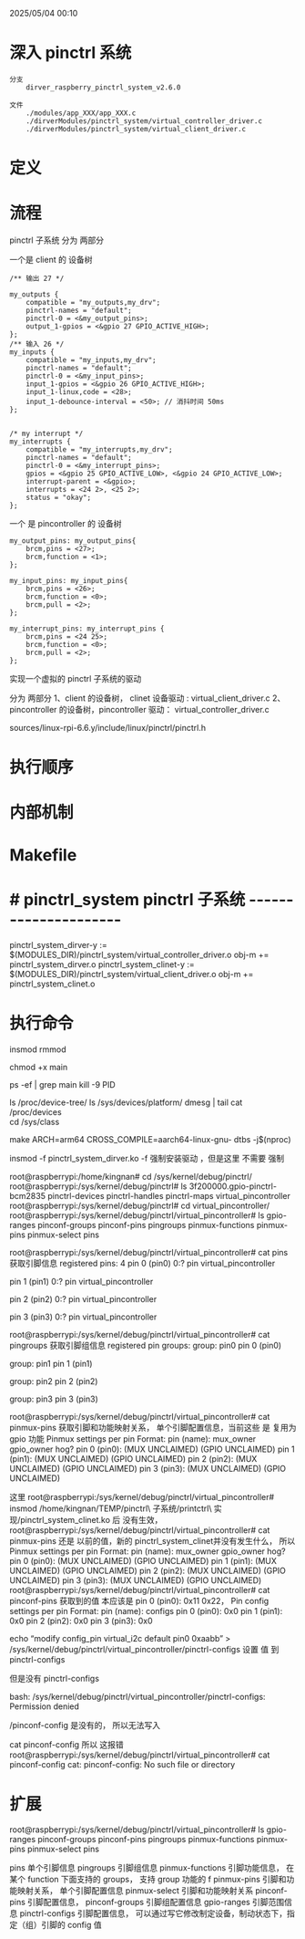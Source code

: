 2025/05/04 00:10
# 深入 pinctrl 系统
    分支
        dirver_raspberry_pinctrl_system_v2.6.0

    文件
        ./modules/app_XXX/app_XXX.c
        ./dirverModules/pinctrl_system/virtual_controller_driver.c
		./dirverModules/pinctrl_system/virtual_client_driver.c
# 定义


# 流程
 pinctrl 子系统 分为 两部分

 一个是 client 的 设备树



	/** 输出 27 */

	my_outputs {
		compatible = "my_outputs,my_drv";
		pinctrl-names = "default";
		pinctrl-0 = <&my_output_pins>;
		output_1-gpios = <&gpio 27 GPIO_ACTIVE_HIGH>;
	};
	/** 输入 26 */
	my_inputs {
		compatible = "my_inputs,my_drv";
		pinctrl-names = "default";
		pinctrl-0 = <&my_input_pins>;
		input_1-gpios = <&gpio 26 GPIO_ACTIVE_HIGH>;
		input_1-linux,code = <28>;
		input_1-debounce-interval = <50>; // 消抖时间 50ms
	};


	/* my interrupt */
	my_interrupts {
		compatible = "my_interrupts,my_drv";
		pinctrl-names = "default";
		pinctrl-0 = <&my_interrupt_pins>;
		gpios = <&gpio 25 GPIO_ACTIVE_LOW>, <&gpio 24 GPIO_ACTIVE_LOW>;
		interrupt-parent = <&gpio>;
		interrupts = <24 2>, <25 2>;
		status = "okay";
	};

 一个 是 pincontroller 的 设备树


	my_output_pins: my_output_pins{
		brcm,pins = <27>;
		brcm,function = <1>;
	};

	my_input_pins: my_input_pins{
		brcm,pins = <26>;
		brcm,function = <0>;
		brcm,pull = <2>;
	};

	my_interrupt_pins: my_interrupt_pins {
		brcm,pins = <24 25>;
		brcm,function = <0>;
		brcm,pull = <2>;
	};







实现一个虚拟的  pinctrl 子系统的驱动



分为 两部分 
	1、client 的设备树， clinet 设备驱动 : virtual_client_driver.c
	2、pincontroller 的设备树，pincontroller  驱动： virtual_controller_driver.c


sources/linux-rpi-6.6.y/include/linux/pinctrl/pinctrl.h




# 执行顺序


# 内部机制


# Makefile
# # pinctrl_system  pinctrl 子系统 ---------------------		
	
pinctrl_system_dirver-y := $(MODULES_DIR)/pinctrl_system/virtual_controller_driver.o
obj-m += pinctrl_system_dirver.o
pinctrl_system_clinet-y := $(MODULES_DIR)/pinctrl_system/virtual_client_driver.o
obj-m += pinctrl_system_clinet.o



# 执行命令


insmod
rmmod

chmod +x main

ps -ef | grep main
kill -9 PID

ls /proc/device-tree/
ls /sys/devices/platform/
dmesg | tail
cat /proc/devices  
cd /sys/class 





make ARCH=arm64 CROSS_COMPILE=aarch64-linux-gnu- dtbs -j$(nproc) 




insmod -f pinctrl_system_dirver.ko 
-f 	强制安装驱动 ，但是这里 不需要 强制


root@raspberrypi:/home/kingnan# cd /sys/kernel/debug/pinctrl/
root@raspberrypi:/sys/kernel/debug/pinctrl# ls
3f200000.gpio-pinctrl-bcm2835  pinctrl-devices  pinctrl-handles  pinctrl-maps  virtual_pincontroller
root@raspberrypi:/sys/kernel/debug/pinctrl# cd virtual_pincontroller/
root@raspberrypi:/sys/kernel/debug/pinctrl/virtual_pincontroller# ls
gpio-ranges  pinconf-groups  pinconf-pins  pingroups  pinmux-functions  pinmux-pins  pinmux-select  pins


root@raspberrypi:/sys/kernel/debug/pinctrl/virtual_pincontroller# cat pins			获取引脚信息
registered pins: 4
pin 0 (pin0) 0:? pin virtual_pincontroller

pin 1 (pin1) 0:? pin virtual_pincontroller

pin 2 (pin2) 0:? pin virtual_pincontroller

pin 3 (pin3) 0:? pin virtual_pincontroller

root@raspberrypi:/sys/kernel/debug/pinctrl/virtual_pincontroller# cat pingroups 	获取引脚组信息
registered pin groups:
group: pin0
pin 0 (pin0)

group: pin1
pin 1 (pin1)

group: pin2
pin 2 (pin2)

group: pin3
pin 3 (pin3)

root@raspberrypi:/sys/kernel/debug/pinctrl/virtual_pincontroller# cat pinmux-pins 	获取引脚和功能映射关系， 单个引脚配置信息，当前这些 是 复用为gpio 功能
Pinmux settings per pin
Format: pin (name): mux_owner gpio_owner hog?
pin 0 (pin0): (MUX UNCLAIMED) (GPIO UNCLAIMED)
pin 1 (pin1): (MUX UNCLAIMED) (GPIO UNCLAIMED)
pin 2 (pin2): (MUX UNCLAIMED) (GPIO UNCLAIMED)
pin 3 (pin3): (MUX UNCLAIMED) (GPIO UNCLAIMED)





这里
root@raspberrypi:/sys/kernel/debug/pinctrl/virtual_pincontroller# insmod /home/kingnan/TEMP/pinctrl\ 子系统/printctrl\ 实现/pinctrl_system_clinet.ko  后 没有生效，
root@raspberrypi:/sys/kernel/debug/pinctrl/virtual_pincontroller# cat pinmux-pins  还是 以前的值，新的 pinctrl_system_clinet并没有发生什么， 所以 
Pinmux settings per pin
Format: pin (name): mux_owner gpio_owner hog?
pin 0 (pin0): (MUX UNCLAIMED) (GPIO UNCLAIMED)
pin 1 (pin1): (MUX UNCLAIMED) (GPIO UNCLAIMED)
pin 2 (pin2): (MUX UNCLAIMED) (GPIO UNCLAIMED)
pin 3 (pin3): (MUX UNCLAIMED) (GPIO UNCLAIMED)
root@raspberrypi:/sys/kernel/debug/pinctrl/virtual_pincontroller# cat pinconf-pins  获取到的值 本应该是  pin 0 (pin0): 0x11 0x22， 
Pin config settings per pin
Format: pin (name): configs
pin 0 (pin0): 0x0
pin 1 (pin1): 0x0
pin 2 (pin2): 0x0
pin 3 (pin3): 0x0


echo “modify config_pin virtual_i2c default pin0 0xaabb” > /sys/kernel/debug/pinctrl/virtual_pincontroller/pinctrl-configs 设置 值 到 pinctrl-configs

但是没有 pinctrl-configs

bash: /sys/kernel/debug/pinctrl/virtual_pincontroller/pinctrl-configs: Permission denied

/pinconf-config 是没有的， 所以无法写入


cat pinconf-config 所以 这报错
root@raspberrypi:/sys/kernel/debug/pinctrl/virtual_pincontroller# cat pinconf-config
cat: pinconf-config: No such file or directory





# 扩展

root@raspberrypi:/sys/kernel/debug/pinctrl/virtual_pincontroller# ls
gpio-ranges  pinconf-groups  pinconf-pins  pingroups  pinmux-functions  pinmux-pins  pinmux-select  pins

pins	单个引脚信息
pingroups	引脚组信息
pinmux-functions	引脚功能信息， 在某个 function 下面支持的 groups， 支持 group 功能的 f
pinmux-pins	引脚和功能映射关系， 单个引脚配置信息
pinmux-select	引脚和功能映射关系
pinconf-pins	引脚配置信息， 
pinconf-groups	引脚组配置信息
gpio-ranges	引脚范围信息
pinctrl-configs	引脚配置信息， 可以通过写它修改制定设备，制动状态下，指定（组）引脚的 config 值
